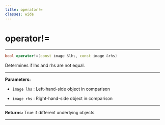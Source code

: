 ```yaml
---
title: operator!=
classes: wide
---
```

# operator!=

---

```cpp
bool operator!=(const image &lhs, const image &rhs)
```


Determines if lhs and rhs are not equal. 


---
**Parameters:**

 - `image lhs`
: Left-hand-side object in comparison 

 - `image rhs`
: Right-hand-side object in comparison 


---
**Returns:** True if different underlying objects 

---
